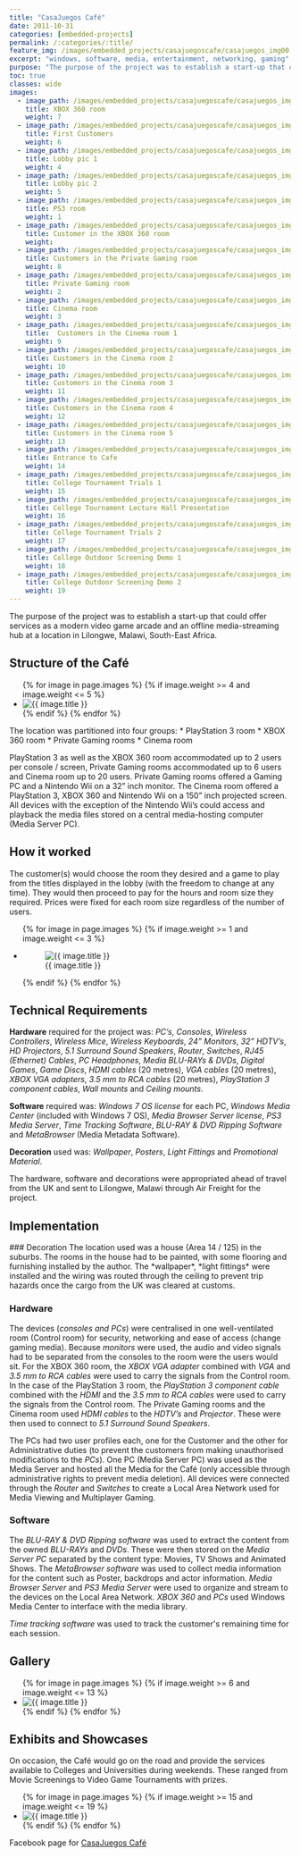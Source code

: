 ```yaml
---
title: "CasaJuegos Café"
date: 2011-10-31
categories: [embedded-projects]
permalink: /:categories/:title/
feature_img: /images/embedded_projects/casajuegoscafe/casajuegos_img00.jpg
excerpt: "windows, software, media, entertainment, networking, gaming"
purpose: "The purpose of the project was to establish a start-up that could offer services as a modern video game arcade and an offline media-streaming hub at a location in Lilongwe, Malawi, South-East Africa."
toc: true
classes: wide
images:
  - image_path: /images/embedded_projects/casajuegoscafe/casajuegos_img00.jpg
    title: XBOX 360 room
    weight: 7   
  - image_path: /images/embedded_projects/casajuegoscafe/casajuegos_img01.jpg
    title: First Customers
    weight: 6    
  - image_path: /images/embedded_projects/casajuegoscafe/casajuegos_img02.jpg
    title: Lobby pic 1
    weight: 4   
  - image_path: /images/embedded_projects/casajuegoscafe/casajuegos_img03.jpg
    title: Lobby pic 2
    weight: 5
  - image_path: /images/embedded_projects/casajuegoscafe/casajuegos_img04.jpg
    title: PS3 room
    weight: 1    
  - image_path: /images/embedded_projects/casajuegoscafe/casajuegos_img05.jpg
    title: Customer in the XBOX 360 room
    weight:    
  - image_path: /images/embedded_projects/casajuegoscafe/casajuegos_img06.jpg
    title: Customers in the Private Gaming room
    weight: 8   
  - image_path: /images/embedded_projects/casajuegoscafe/casajuegos_img07.jpg
    title: Private Gaming room
    weight: 2
  - image_path: /images/embedded_projects/casajuegoscafe/casajuegos_img08.jpg
    title: Cinema room
    weight: 3    
  - image_path: /images/embedded_projects/casajuegoscafe/casajuegos_img09.jpg
    title:  Customers in the Cinema room 1
    weight: 9    
  - image_path: /images/embedded_projects/casajuegoscafe/casajuegos_img10.jpg
    title: Customers in the Cinema room 2
    weight: 10   
  - image_path: /images/embedded_projects/casajuegoscafe/casajuegos_img11.jpg
    title: Customers in the Cinema room 3
    weight: 11
  - image_path: /images/embedded_projects/casajuegoscafe/casajuegos_img12.jpg
    title: Customers in the Cinema room 4
    weight: 12   
  - image_path: /images/embedded_projects/casajuegoscafe/casajuegos_img13.jpg
    title: Customers in the Cinema room 5
    weight: 13   
  - image_path: /images/embedded_projects/casajuegoscafe/casajuegos_img14.jpg
    title: Entrance to Cafe
    weight: 14   
  - image_path: /images/embedded_projects/casajuegoscafe/casajuegos_img15.jpg
    title: College Tournament Trials 1
    weight: 15
  - image_path: /images/embedded_projects/casajuegoscafe/casajuegos_img16.jpg
    title: College Tournament Lecture Hall Presentation
    weight: 16
  - image_path: /images/embedded_projects/casajuegoscafe/casajuegos_img17.jpg
    title: College Tournament Trials 2
    weight: 17
  - image_path: /images/embedded_projects/casajuegoscafe/casajuegos_img18.jpg
    title: College Outdoor Screening Demo 1
    weight: 18
  - image_path: /images/embedded_projects/casajuegoscafe/casajuegos_img19.jpg
    title: College Outdoor Screening Demo 2
    weight: 19    
---
```

The purpose of the project was to establish a start-up that could offer services as a modern video game arcade and an offline media-streaming hub at a location in Lilongwe, Malawi, South-East Africa.

<h2 class="text-underline">Structure of the Café</h2>

<ul class="photo-gallery-2col">
  {% for image in page.images %}
    {% if image.weight >= 4 and image.weight <= 5 %}  
    <li>
      <img class="galley_img" src="{{ image.image_path }}" alt="{{ image.title }}">
    </li>
    {% endif %}  
  {% endfor %}  
</ul>
The location was partitioned into four groups:
*	PlayStation 3 room
*	XBOX 360 room
*	Private Gaming rooms  
*	Cinema room

PlayStation 3 as well as the XBOX 360 room accommodated up to 2 users per console / screen, Private Gaming rooms accommodated up to 6 users and Cinema room up to 20 users. Private Gaming rooms offered a Gaming PC and a Nintendo Wii on a 32” inch monitor.  The Cinema room offered a PlayStation 3, XBOX 360 and Nintendo Wii on a 150” inch projected screen. All devices with the exception of the Nintendo Wii’s could access and playback the media files stored on a central media-hosting computer (Media Server PC).

<h2 class="text-underline">How it worked</h2>

The customer(s) would choose the room they desired and a game to play from the titles displayed in the lobby (with the freedom to change at any time). They would then proceed to pay for the hours and room size they required. Prices were fixed for each room size regardless of the number of users.

<ul class="photo-gallery-3col">
  {% for image in page.images %}
    {% if image.weight >= 1 and image.weight <= 3 %}
      <li>
        <figure class="custom-figure">
          <img class="galley_img" src="{{ image.image_path }}" alt="{{ image.title }}">
          <figcaption class="custom-figcaption">
            {{ image.title }}
          </figcaption>
        </figure>  
      </li>
    {% endif %}  
  {% endfor %}  
</ul>

<h2 class="text-underline">Technical Requirements</h2>

**Hardware** required for the project was: *PC’s*, *Consoles*, *Wireless Controllers*, *Wireless Mice*, *Wireless Keyboards*, *24” Monitors*, *32” HDTV’s*, *HD Projectors*, *5.1 Surround Sound Speakers*, *Router*, *Switches*, *RJ45 (Ethernet) Cables*, *PC Headphones*, *Media BLU-RAYs & DVDs*, *Digital Games*, *Game Discs*, *HDMI cables* (20 metres), *VGA cables* (20 metres), *XBOX VGA adapters*, *3.5 mm to RCA cables* (20 metres), *PlayStation 3 component cables*, *Wall mounts* and *Ceiling mounts*.

**Software** required was: *Windows 7 OS license* for each PC, *Windows Media Center* (included with Windows 7 OS), *Media Browser Server license*, *PS3 Media Server*, *Time Tracking Software*, *BLU-RAY & DVD Ripping Software* and *MetaBrowser* (Media Metadata Software).

**Decoration** used was: *Wallpaper*, *Posters*, *Light Fittings* and *Promotional Material*.

The hardware, software and decorations were appropriated ahead of travel from the UK and sent to Lilongwe, Malawi through Air Freight for the project.

<h2 class="text-underline">Implementation</h2>
### Decoration
The location used was a house (Area 14 / 125) in the suburbs. The rooms in the house had to be painted, with some flooring and furnishing installed by the author. The *wallpaper*, *light fittings* were installed and the wiring was routed through the ceiling to prevent trip hazards once the cargo from the UK was cleared at customs.

### Hardware
The devices (*consoles and PCs*) were centralised in one well-ventilated room (Control room) for security, networking and ease of access (change gaming media). Because *monitors* were used, the audio and video signals had to be separated from the consoles to the room were the users would sit. For the XBOX 360 room, the *XBOX VGA adapter* combined with *VGA* and *3.5 mm to RCA cables* were used to carry the signals from the Control room. In the case of the PlayStation 3 room, the *PlayStation 3 component cable* combined with the *HDMI* and the *3.5 mm to RCA cables* were used to carry the signals from the Control room. The Private Gaming rooms and the Cinema room used *HDMI cables* to the *HDTV’s* and *Projector*. These were then used to connect to *5.1 Surround Sound Speakers*.

The PCs had two user profiles each, one for the Customer and the other for Administrative duties (to prevent the customers from making unauthorised modifications to the *PCs*). One PC (Media Server PC) was used as the Media Server and hosted all the Media for the Café (only accessible through administrative rights to prevent media deletion). All devices were connected through the *Router* and *Switches* to create a Local Area Network used for Media Viewing and Multiplayer Gaming.

### Software
The *BLU-RAY & DVD Ripping software* was used to extract the content from the owned *BLU-RAYs* and *DVDs*. These were then stored on the *Media Server PC* separated by the content type: Movies, TV Shows and Animated Shows. The *MetaBrowser software* was used to collect media information for the content such as Poster, backdrops and actor information. *Media Browser Server* and *PS3 Media Server* were used to organize and stream to the devices on the Local Area Network. *XBOX 360* and *PCs* used Windows Media Center to interface with the media library.

*Time tracking software* was used to track the customer's remaining time for each session.

<h2 class="text-underline">Gallery</h2>

<ul class="photo-gallery-2col">
  {% for image in page.images %}
    {% if image.weight >= 6 and image.weight <= 13 %}  
      <li>
        <img class="galley_img" src="{{ image.image_path }}" alt="{{ image.title }}">
      </li>
    {% endif %}  
  {% endfor %}  
</ul>

<h2 class="text-underline">Exhibits and Showcases</h2>

On occasion, the Café would go on the road and provide the services available to Colleges and Universities during weekends. These ranged from Movie Screenings to Video Game Tournaments with prizes.

<ul class="photo-gallery-2col">
  {% for image in page.images %}
    {% if image.weight >= 15 and image.weight <= 19 %}  
      <li>
        <img class="galley_img" src="{{ image.image_path }}" alt="{{ image.title }}">
      </li>
    {% endif %}  
  {% endfor %}  
</ul>

Facebook page for <a class="custom_link" href="https://www.facebook.com/casajuegos/">CasaJuegos Café</a>
